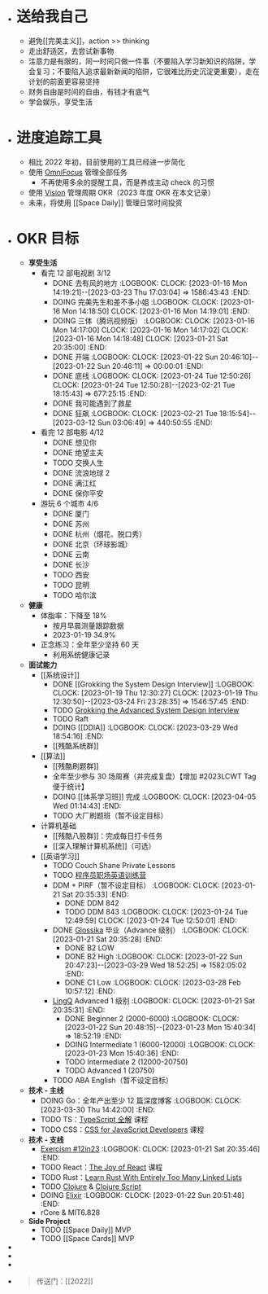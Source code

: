 - # 送给我自己
	- 避免[[完美主义]]，action >> thinking
	- 走出舒适区，去尝试新事物
	- 注意力是有限的，同一时间只做一件事（不要陷入学习新知识的陷阱，学会复习；不要陷入追求最新新闻的陷阱，它很难比历史沉淀更重要），走在计划的前面更容易坚持
	- 财务自由是时间的自由，有钱才有底气
	- 学会娱乐，享受生活
- # 进度追踪工具
	- 相比 2022 年初，目前使用的工具已经进一步简化
	- 使用 [OmniFocus](https://www.omnigroup.com/omnifocus/) 管理全部任务
		- 不再使用多余的提醒工具，而是养成主动 check 的习惯
	- 使用 [Vision](https://okr.vision/) 管理周期 OKR（2023 年度 OKR 在本文记录）
	- 未来，将使用 [[Space Daily]] 管理日常时间投资
- # OKR 目标
	- **享受生活**
		- 看完 12 部电视剧 3/12
			- DONE 去有风的地方
			  :LOGBOOK:
			  CLOCK: [2023-01-16 Mon 14:19:21]--[2023-03-23 Thu 17:03:04] =>  1586:43:43
			  :END:
			- DOING 完美先生和差不多小姐
			  :LOGBOOK:
			  CLOCK: [2023-01-16 Mon 14:18:50]
			  CLOCK: [2023-01-16 Mon 14:19:01]
			  :END:
			- DOING 三体（腾讯视频版）
			  :LOGBOOK:
			  CLOCK: [2023-01-16 Mon 14:17:00]
			  CLOCK: [2023-01-16 Mon 14:17:02]
			  CLOCK: [2023-01-16 Mon 14:18:48]
			  CLOCK: [2023-01-21 Sat 20:35:00]
			  :END:
			- DONE 开端
			  :LOGBOOK:
			  CLOCK: [2023-01-22 Sun 20:46:10]--[2023-01-22 Sun 20:46:11] =>  00:00:01
			  :END:
			- DONE 底线
			  :LOGBOOK:
			  CLOCK: [2023-01-24 Tue 12:50:26]
			  CLOCK: [2023-01-24 Tue 12:50:28]--[2023-02-21 Tue 18:15:43] =>  677:25:15
			  :END:
			- DONE 我可能遇到了救星
			- DONE 狂飙
			  :LOGBOOK:
			  CLOCK: [2023-02-21 Tue 18:15:54]--[2023-03-12 Sun 03:06:49] =>  440:50:55
			  :END:
		- 看完 12 部电影 4/12
			- DONE 想见你
			- DONE 绝望主夫
			- TODO 交换人生
			- DONE 流浪地球 2
			- DONE 满江红
			- DONE 保你平安
		- 游玩 6 个城市 4/6
			- DONE 厦门
			- DONE 苏州
			- DONE 杭州（烟花、脱口秀）
			- DONE 北京（环球影城）
			- DONE 云南
			- DONE 长沙
			- TODO 西安
			- TODO 昆明
			- TODO 哈尔滨
	- **健康**
		- 体脂率：下降至 18%
			- 按月早晨测量跟踪数据
			- 2023-01-19 34.9%
		- 正念练习：全年至少坚持 60 天
			- 利用系统健康记录
	- **面试能力**
		- [[系统设计]]
			- DONE [[Grokking the System Design Interview]]
			  :LOGBOOK:
			  CLOCK: [2023-01-19 Thu 12:30:27]
			  CLOCK: [2023-01-19 Thu 12:30:50]--[2023-03-24 Fri 23:28:35] =>  1546:57:45
			  :END:
			- TODO [Grokking the Advanced System Design Interview](https://designgurus.org/course/grokking-the-advanced-system-design-interview)
			- TODO Raft
			- DOING [[DDIA]]
			  :LOGBOOK:
			  CLOCK: [2023-03-29 Wed 18:54:16]
			  :END:
			- [[残酷系统群]]
		- [[算法]]
			- [[残酷刷题群]]
			- 全年至少参与 30 场周赛（并完成复盘）【增加  #2023LCWT Tag 便于统计】
			- DOING [[体系学习班]] 完成
			  :LOGBOOK:
			  CLOCK: [2023-04-05 Wed 01:14:43]
			  :END:
			- TODO 大厂刷题班（暂不设定目标）
		- 计算机基础
			- [[残酷八股群]]：完成每日打卡任务
			- [[深入理解计算机系统]]（可选）
		- [[英语学习]]
			- TODO Couch Shane Private Lessons
			- TODO [程序员职场英语训练营](https://xiedaimala.com/courses/61051c91-47bf-4585-8521-1dbe4f1414ed)
			- DDM + PIRF（暂不设定目标）
			  :LOGBOOK:
			  CLOCK: [2023-01-21 Sat 20:35:33]
			  :END:
				- DONE DDM 842
				- TODO DDM 843
				  :LOGBOOK:
				  CLOCK: [2023-01-24 Tue 12:49:59]
				  CLOCK: [2023-01-24 Tue 12:50:01]
				  :END:
			- DONE [Glossika](https://ai.glossika.com/) 毕业（Advance 级别）
			  :LOGBOOK:
			  CLOCK: [2023-01-21 Sat 20:35:28]
			  :END:
				- DONE B2 LOW
				- DONE B2 High
				  :LOGBOOK:
				  CLOCK: [2023-01-22 Sun 20:47:23]--[2023-03-29 Wed 18:52:25] =>  1582:05:02
				  :END:
				- DONE C1 Low
				  :LOGBOOK:
				  CLOCK: [2023-03-28 Feb 10:57:12]
				  :END:
			- [LingQ](https://www.lingq.com/en/) Advanced 1 级别
			  :LOGBOOK:
			  CLOCK: [2023-01-21 Sat 20:35:31]
			  :END:
				- DONE Beginner 2 (2000-6000)
				  :LOGBOOK:
				  CLOCK: [2023-01-22 Sun 20:48:15]--[2023-01-23 Mon 15:40:34] =>  18:52:19
				  :END:
				- DOING Intermediate 1 (6000-12000)
				  :LOGBOOK:
				  CLOCK: [2023-01-23 Mon 15:40:36]
				  :END:
				- TODO Intermediate 2 (12000-20750)
				- TODO Advanced 1 (20750)
			- TODO ABA English（暂不设定目标）
	- **技术 - 主线**
		- DOING Go：全年产出至少 12 篇深度博客
		  :LOGBOOK:
		  CLOCK: [2023-03-30 Thu 14:42:00]
		  :END:
		- TODO TS：[TypeScript 全解](https://xiedaimala.com/courses/70264e2d-5a7b-4adc-b80c-aeb39d12dfb4) 课程
		- TODO CSS：[CSS for JavaScript Developers](https://courses.joshwcomeau.com/css-for-js) 课程
	- **技术 - 支线**
		- [Exercism #12in23](https://exercism.org/challenges/12in23)
		  :LOGBOOK:
		  CLOCK: [2023-01-21 Sat 20:35:46]
		  :END:
		- TODO React：[The Joy of React](https://courses.joshwcomeau.com/joy-of-react) 课程
		- TODO Rust：[Learn Rust With Entirely Too Many Linked Lists](https://rust-unofficial.github.io/too-many-lists/index.html#learn-rust-with-entirely-too-many-linked-lists)
		- TODO [Clojure](https://exercism.org/tracks/clojure) & [Clojure Script](https://exercism.org/tracks/clojurescript)
		- DOING [Elixir](https://exercism.org/tracks/elixir)
		  :LOGBOOK:
		  CLOCK: [2023-01-22 Sun 20:51:48]
		  :END:
		- rCore & MIT6.828
	- **Side Project**
		- TODO [[Space Daily]] MVP
		- TODO [[Space Cards]] MVP
-
-
-
- > 传送门：[[2022]]